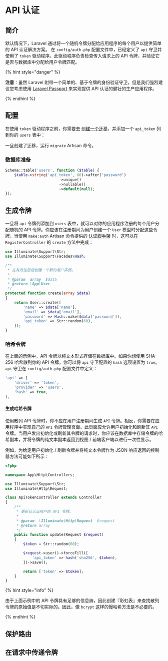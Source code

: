 # API 认证

## 简介

默认情况下，Laravel 通过将一个随机令牌分配给应用程序的每个用户以提供简单的 API 认证解决方案。 在 `config/auth.php` 配置文件中，已经定义了 `api` 守卫并使用了 `token` 驱动程序。此驱动程序负责检查传入请求上的 API 令牌，并验证它是否与数据库中分配给用户令牌匹配。

{% hint style="danger" %}

**注意**：虽然 Laravel 附带一个简单的、基于令牌的身份验证守卫，但是我们强烈建议您考虑使用 [Laravel Passport](https://laravel.com/docs/5.8/passport) 来实现提供 API 认证的健壮的生产应用程序。

{% endhint %}

## 配置

在使用 `token` 驱动程序之前，你需要去 [创建一个迁移](https://laravel.com/docs/5.8/migrations)，并添加一个 `api_token` 列到你的 `users` 表中：

一旦创建了迁移，运行 `migrate` Artisan 命令。

### 数据库准备

```php
Schema::table('users', function ($table) {
    $table->string('api_token', 80)->after('password')
                        ->unique()
                        ->nullable()
                        ->default(null);
});
```

## 生成令牌

一旦将 `api` 令牌列添加到 `users` 表中，就可以对你的应用程序注册的每个用户分配随机的 API 令牌。你应该在注册期间为用户创建一个 `User` 模型时分配这些令牌。当使用 `make:auth` Artisan 命令提供的 [认证脚手架](https://laravel.com/docs/5.8/authentication#authentication-quickstart) 时，这可以在 `RegisterController` 的 `create` 方法中完成：

```php
use Illuminate\Support\Str;
use Illuminate\Support\Facades\Hash;

/**
 * 在有效注册后创建一个新的用户实例。
 *
 * @param  array  $data
 * @return \App\User
 */
protected function create(array $data)
{
    return User::create([
        'name' => $data['name'],
        'email' => $data['email'],
        'password' => Hash::make($data['password']),
        'api_token' => Str::random(60),
    ]);
}
```

### 哈希令牌

在上面的示例中，API 令牌以纯文本形式存储在数据库中。如果你想使用 SHA-256 哈希散列你的 API 令牌，你可以将 `api` 守卫配置的 `hash` 选项设置为 `true`。 `api` 守卫在 `config/auth.php` 配置文件中定义：

```php
'api' => [
    'driver' => 'token',
    'provider' => 'users',
    'hash' => true,
],
```

#### 生成哈希令牌

使用散列 API 令牌时，你不应在用户注册期间生成 `API` 令牌。相反，你需要在应用程序中实现自己的 `API` 令牌管理页面。此页面应允许用户初始化和刷新其 `API` 令牌。当用户发出初始化或刷新其令牌的请求时，你应该在数据库中存储令牌的哈希副本，并将令牌的纯文本副本返回到视图 / 前端客户端以进行一次性显示。

例如，为给定用户初始化 / 刷新令牌并将纯文本令牌作为 JSON 响应返回的控制器方法可能如下所示：

```php
<?php

namespace App\Http\Controllers;

use Illuminate\Support\Str;
use Illuminate\Http\Request;

class ApiTokenController extends Controller
{
    /**
     * 更新已认证用户的 API 令牌。
     *
     * @param  \Illuminate\Http\Request  $request
     * @return array
     */
    public function update(Request $request)
    {
        $token = Str::random(60);

        $request->user()->forceFill([
            'api_token' => hash('sha256', $token),
        ])->save();

        return ['token' => $token];
    }
}
```

{% hint style="info" %}

由于上面示例中的 API 令牌具有足够的信息熵，因此创建『彩虹表』来查找散列令牌的原始值是不切实际的。因此，像 `bcrypt` 这样的慢哈希方法是不必要的。

{% endhint %}

## 保护路由

## 在请求中传递令牌
